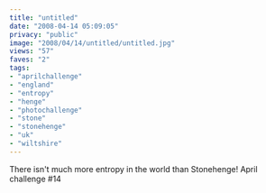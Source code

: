 ```yaml
---
title: "untitled"
date: "2008-04-14 05:09:05"
privacy: "public"
image: "2008/04/14/untitled/untitled.jpg"
views: "57"
faves: "2"
tags:
- "aprilchallenge"
- "england"
- "entropy"
- "henge"
- "photochallenge"
- "stone"
- "stonehenge"
- "uk"
- "wiltshire"
---
```

There isn't much more entropy in the world than Stonehenge! April challenge #14<a href="/photos/2008/04/14/stonehenge"></a>
